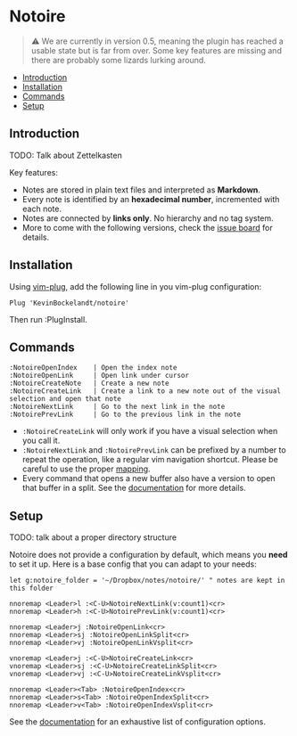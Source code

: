 # Notoire

> ⚠️ We are currently in version 0.5, meaning the plugin has reached a usable state but is far from over. Some key features are missing and there are probably some lizards lurking around.


- [Introduction](#introduction)
- [Installation](#installation)
- [Commands](#commands)
- [Setup](#setup)


## Introduction

TODO: Talk about Zettelkasten

Key features:

* Notes are stored in plain text files and interpreted as __Markdown__.
* Every note is identified by an __hexadecimal number__, incremented with each note.
* Notes are connected by __links only__. No hierarchy and no tag system.
* More to come with the following versions, check the [issue board](https://github.com/KevinBockelandt/notoire/issues) for details.


## Installation

Using [vim-plug](https://github.com/junegunn/vim-plug), add the following line in you vim-plug configuration:

```vim
Plug 'KevinBockelandt/notoire'
```

Then run :PlugInstall.


## Commands

```
:NotoireOpenIndex    | Open the index note
:NotoireOpenLink     | Open link under cursor
:NotoireCreateNote   | Create a new note
:NotoireCreateLink   | Create a link to a new note out of the visual selection and open that note 
:NotoireNextLink     | Go to the next link in the note
:NotoirePrevLink     | Go to the previous link in the note 
```

* `:NotoireCreateLink` will only work if you have a visual selection when you call it.
* `:NotoireNextLink` and `:NotoirePrevLink` can be prefixed by a number to repeat the operation, like a regular vim navigation shortcut. Please be careful to use the proper [mapping](#setup).
* Every command that opens a new buffer also have a version to open that buffer in a split. See the [documentation](./doc/notoire.txt) for more details.


## Setup

TODO: talk about a proper directory structure

Notoire does not provide a configuration by default, which means you __need__ to set it up. Here is a base config that you can adapt to your needs:

```vim
let g:notoire_folder = '~/Dropbox/notes/notoire/' " notes are kept in this folder

nnoremap <Leader>l :<C-U>NotoireNextLink(v:count1)<cr>
nnoremap <Leader>h :<C-U>NotoirePrevLink(v:count1)<cr>

nnoremap <Leader>j :NotoireOpenLink<cr>
nnoremap <Leader>sj :NotoireOpenLinkSplit<cr>
nnoremap <Leader>vj :NotoireOpenLinkVsplit<cr>

vnoremap <Leader>j :<C-U>NotoireCreateLink<cr>
vnoremap <Leader>sj :<C-U>NotoireCreateLinkSplit<cr>
vnoremap <Leader>vj :<C-U>NotoireCreateLinkVsplit<cr>

nnoremap <Leader><Tab> :NotoireOpenIndex<cr>
nnoremap <Leader>s<Tab> :NotoireOpenIndexSplit<cr>
nnoremap <Leader>v<Tab> :NotoireOpenIndexVsplit<cr>
```

See the [documentation](./doc/notoire.txt) for an exhaustive list of configuration options.
